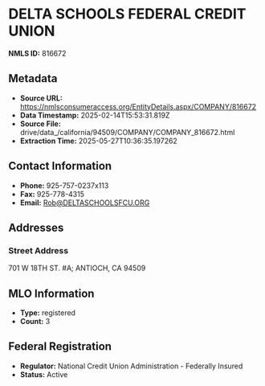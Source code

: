 # DELTA SCHOOLS FEDERAL CREDIT UNION

**NMLS ID:** 816672

## Metadata
- **Source URL:** https://nmlsconsumeraccess.org/EntityDetails.aspx/COMPANY/816672
- **Data Timestamp:** 2025-02-14T15:53:31.819Z
- **Source File:** drive/data_/california/94509/COMPANY/COMPANY_816672.html
- **Extraction Time:** 2025-05-27T10:36:35.197262

## Contact Information
- **Phone:** 925-757-0237x113
- **Fax:** 925-778-4315
- **Email:** Rob@DELTASCHOOLSFCU.ORG

## Addresses
### Street Address
701 W 18TH ST. #A; ANTIOCH, CA 94509

## MLO Information
- **Type:** registered
- **Count:** 3

## Federal Registration
- **Regulator:** National Credit Union Administration - Federally Insured
- **Status:** Active
